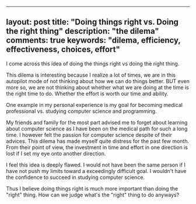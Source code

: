 ----
layout: post
title: "Doing things right vs. Doing the right thing"
description: "the dilema"
comments: true 
keywords: "dilema, efficiency, effectiveness, choices, effort"
---
I come across this idea of doing the things right vs doing the right thing. 

This dilema is interesting because I realize a lot of times, we are in this autopilot mode of not thinking about how we can do things better. 
BUT even more so, we are not thinking about whether what we are doing at the time is the right time to do. Whether the effort is worth our time and ability.

One example in my personal experience is my goal for becoming medical professional vs. studying computer science and programming.

My friends and family for the most part advised me to forget about learning about computer science as I have been on the medical path for such a long time. I however felt the passion for computer science despite of their advices. This dilema has made myself quite distress for the past few month. From their point of view, the investment in time and effort in one direction is lost if I set my eye onto another direction. 

I feel this idea is deeply flawed. I would not have been the same person if I have not push my limits toward a exceedingly difficult goal. I wouldn't have the confidence to succeed in studying computer science. 

Thus I believe doing things right is much more important than doing the "right" thing. How can we judge what's the "right" thing to do anyways? 
